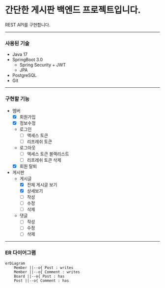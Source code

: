 간단한 게시판 백엔드 프로젝트입니다.
======
REST API를 구현합니다.

---
### 사용된 기술
* Java 17
* SpringBoot 3.0
    - Spring Security + JWT
    - JPA
* PostgreSQL
* Git
---
### 구현할 기능
* 멤버
  * [x] 회원가입
  * [x] 정보수정
  * 로그인
    * [ ] 액세스 토큰
    * [ ] 리프레쉬 토큰
  * 로그아웃
    * [ ] 액세스 토큰 블랙리스트
    * [ ] 리프레쉬 토큰 삭제
  * [x] 회원 탈퇴

* 게시판
  * 게시글  
    * [x] 전체 게시글 보기
    * [x] 상세보기
    * [ ] 작성
    * [ ] 수정
    * [ ] 삭제
  * 댓글  
    * [ ] 작성
    * [ ] 수정
    * [ ] 삭제
---
### ER 다이어그램
```mermaid
erDiagram
    Member ||--o{ Post : writes
    Member ||--o{ Comment : writes
    Board ||--o{ Post : has
    Post ||--o{ Comment : has
    
```